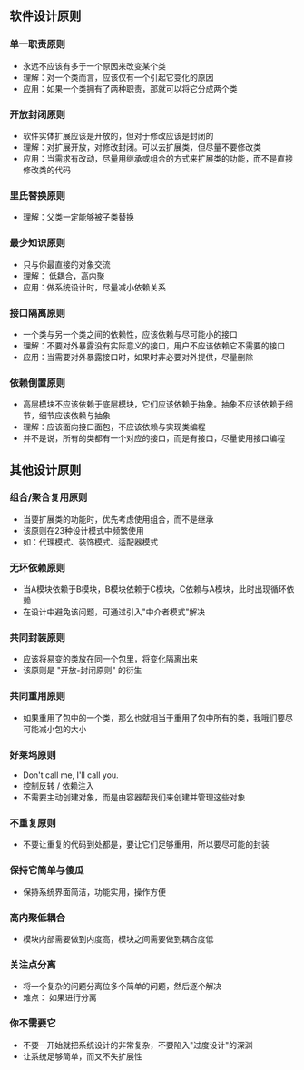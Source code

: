 ## 软件设计原则

### 单一职责原则

* 永远不应该有多于一个原因来改变某个类
* 理解：对一个类而言，应该仅有一个引起它变化的原因
* 应用：如果一个类拥有了两种职责，那就可以将它分成两个类

### 开放封闭原则

* 软件实体扩展应该是开放的，但对于修改应该是封闭的
* 理解：对扩展开放，对修改封闭。可以去扩展类，但尽量不要修改类
* 应用：当需求有改动，尽量用继承或组合的方式来扩展类的功能，而不是直接修改类的代码

### 里氏替换原则

* 理解：父类一定能够被子类替换

### 最少知识原则

* 只与你最直接的对象交流
* 理解： 低耦合，高内聚
* 应用：做系统设计时，尽量减小依赖关系

### 接口隔离原则

* 一个类与另一个类之间的依赖性，应该依赖与尽可能小的接口
* 理解：不要对外暴露没有实际意义的接口，用户不应该依赖它不需要的接口
* 应用：当需要对外暴露接口时，如果时非必要对外提供，尽量删除

### 依赖倒置原则

* 高层模块不应该依赖于底层模块，它们应该依赖于抽象。抽象不应该依赖于细节，细节应该依赖与抽象
* 理解：应该面向接口面包，不应该依赖与实现类编程
* 并不是说，所有的类都有一个对应的接口，而是有接口，尽量使用接口编程

## 其他设计原则


### 组合/聚合复用原则

* 当要扩展类的功能时，优先考虑使用组合，而不是继承
* 该原则在23种设计模式中频繁使用
* 如：代理模式、装饰模式、适配器模式

### 无环依赖原则

* 当A模块依赖于B模块，B模块依赖于C模块，C依赖与A模块，此时出现循环依赖
* 在设计中避免该问题，可通过引入"中介者模式"解决

### 共同封装原则

* 应该将易变的类放在同一个包里，将变化隔离出来
* 该原则是 "开放-封闭原则" 的衍生

### 共同重用原则

* 如果重用了包中的一个类，那么也就相当于重用了包中所有的类，我哦们要尽可能减小包的大小

### 好莱坞原则

* Don't call me, I'll call you.
* 控制反转 / 依赖注入
* 不需要主动创建对象，而是由容器帮我们来创建并管理这些对象

### 不重复原则

* 不要让重复的代码到处都是，要让它们足够重用，所以要尽可能的封装

### 保持它简单与傻瓜

* 保持系统界面简洁，功能实用，操作方便

### 高内聚低耦合

* 模块内部需要做到内度高，模块之间需要做到耦合度低

### 关注点分离

* 将一个复杂的问题分离位多个简单的问题，然后逐个解决
* 难点： 如果进行分离

### 你不需要它

* 不要一开始就把系统设计的非常复杂，不要陷入"过度设计"的深渊
* 让系统足够简单，而又不失扩展性

